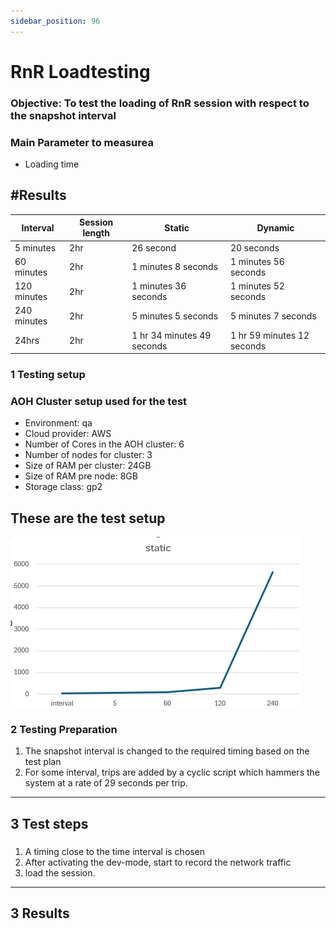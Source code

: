 ```yaml
---
sidebar_position: 96
---
```


# RnR Loadtesting 

### Objective: To test the loading of RnR session with respect to the snapshot interval

### Main Parameter to measurea
- Loading time 

## #Results


<table>
  <thead>
    <tr>
      <th>Interval </th>
      <th>Session length </th>
      <th>Static</th>
      <th>Dynamic</th>
    </tr>
  </thead>
  <tbody>
    <tr>
      <td >5 minutes</td>
      <td> 2hr</td>
      <td>26 second</td>
      <td> 20 seconds</td>
    </tr>
    <tr>
      <td >60 minutes</td>
      <td>  2hr</td>
      <td>1 minutes 8 seconds</td>
      <td>1 minutes 56 seconds</td>
    </tr>
	<tr>
      <td >120 minutes</td>
      <td>  2hr</td>
      <td>1 minutes 36 seconds</td>
      <td>1 minutes 52 seconds</td>
    </tr>
    <tr>
      <td >240 minutes</td>
      <td>  2hr</td>
      <td>5 minutes 5 seconds</td>
      <td>5 minutes 7 seconds</td>
    </tr>
    <tr>
      <td >24hrs</td>
      <td>  2hr</td>
      <td>1 hr 34 minutes 49 seconds</td>
      <td>1 hr 59 minutes 12 seconds</td>
    </tr>

  </tbody>
</table>




### 1 Testing setup


### AOH Cluster setup used for the test
- Environment:                        qa
- Cloud provider:                     AWS
- Number of Cores in the AOH cluster: 6
- Number of nodes for cluster:        3
- Size of RAM per cluster:            24GB
- Size of RAM pre node:               8GB
- Storage class:                      gp2

## These are the test setup


![Message Bus](./images/RnR_loadingchart.png)


### 2 Testing Preparation
1) The snapshot interval is changed to the required timing based on the test plan
2)  For some interval, trips are added by a cyclic script which hammers the system at a rate of 29 seconds per trip.



---
3 Test steps
---
<!-- Chapter content here -->

### 
1) A timing close to the time interval is chosen
2) After activating the dev-mode, start to record the network traffic
3) load the session.


---
3 Results
---

